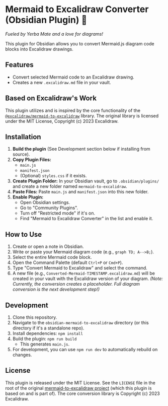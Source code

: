 # Mermaid to Excalidraw Converter (Obsidian Plugin) 🧉

_Fueled by Yerba Mate and a love for diagrams!_

This plugin for Obsidian allows you to convert Mermaid.js diagram code blocks into Excalidraw drawings.

## Features

- Convert selected Mermaid code to an Excalidraw drawing.
- Creates a new `.excalidraw.md` file in your vault.

## Based on Excalidraw's Work

This plugin utilizes and is inspired by the core functionality of the [`@excalidraw/mermaid-to-excalidraw`](https://github.com/excalidraw/mermaid-to-excalidraw) library.
The original library is licensed under the MIT License, Copyright (c) 2023 Excalidraw.

## Installation

1.  **Build the plugin** (See Development section below if installing from source).
2.  **Copy Plugin Files:**
    - `main.js`
    - `manifest.json`
    - (Optional) `styles.css` if it exists.
3.  **Create Plugin Folder:** In your Obsidian vault, go to `.obsidian/plugins/` and create a new folder named `mermaid-to-excalidraw`.
4.  **Paste Files:** Paste `main.js` and `manifest.json` into this new folder.
5.  **Enable Plugin:**
    - Open Obsidian settings.
    - Go to "Community Plugins".
    - Turn off "Restricted mode" if it's on.
    - Find "Mermaid to Excalidraw Converter" in the list and enable it.

## How to Use

1.  Create or open a note in Obsidian.
2.  Write or paste your Mermaid diagram code (e.g., `graph TD; A-->B;`).
3.  Select the entire Mermaid code block.
4.  Open the Command Palette (default `Ctrl+P` or `Cmd+P`).
5.  Type "Convert Mermaid to Excalidraw" and select the command.
6.  A new file (e.g., `Converted-Mermaid-TIMESTAMP.excalidraw.md`) will be created in your vault with the Excalidraw version of your diagram.
    _(Note: Currently, the conversion creates a placeholder. Full diagram conversion is the next development step!)_

## Development

1.  Clone this repository.
2.  Navigate to the `obsidian-mermaid-to-excalidraw` directory (or this directory if it's a standalone repo).
3.  Install dependencies: `npm install`
4.  Build the plugin: `npm run build`
    - This generates `main.js`.
5.  For development, you can use `npm run dev` to automatically rebuild on changes.

## License

This plugin is released under the MIT License. See the `LICENSE` file in the root of the original [mermaid-to-excalidraw project](https://github.com/excalidraw/mermaid-to-excalidraw) (which this plugin is based on and is part of).
The core conversion library is Copyright (c) 2023 Excalidraw.
